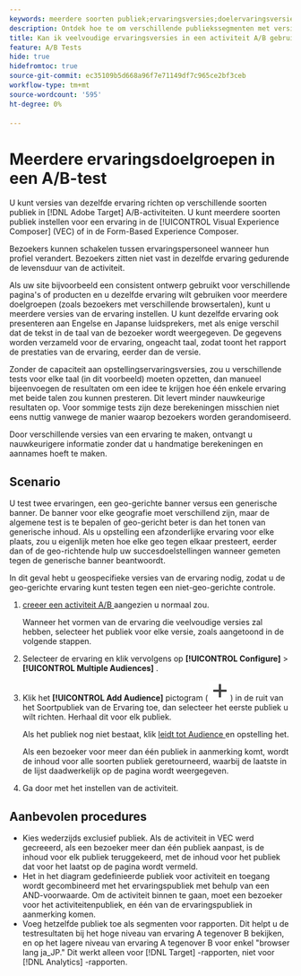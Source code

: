 ```yaml
---
keywords: meerdere soorten publiek;ervaringsversies;doelervaringsversies
description: Ontdek hoe te om verschillende publiekssegmenten met versies van de zelfde ervaring in A/B activiteiten te richten.
title: Kan ik veelvoudige ervaringsversies in een activiteit A/B gebruiken?
feature: A/B Tests
hide: true
hidefromtoc: true
source-git-commit: ec35109b5d668a96f7e71149df7c965ce2bf3ceb
workflow-type: tm+mt
source-wordcount: '595'
ht-degree: 0%

---
```


# Meerdere ervaringsdoelgroepen in een A/B-test

U kunt versies van dezelfde ervaring richten op verschillende soorten publiek in [!DNL Adobe Target] A/B-activiteiten. U kunt meerdere soorten publiek instellen voor een ervaring in de [!UICONTROL Visual Experience Composer] (VEC) of in de Form-Based Experience Composer.

Bezoekers kunnen schakelen tussen ervaringspersoneel wanneer hun profiel verandert. Bezoekers zitten niet vast in dezelfde ervaring gedurende de levensduur van de activiteit.

Als uw site bijvoorbeeld een consistent ontwerp gebruikt voor verschillende pagina&#39;s of producten en u dezelfde ervaring wilt gebruiken voor meerdere doelgroepen (zoals bezoekers met verschillende browsertalen), kunt u meerdere versies van de ervaring instellen. U kunt dezelfde ervaring ook presenteren aan Engelse en Japanse luidsprekers, met als enige verschil dat de tekst in de taal van de bezoeker wordt weergegeven. De gegevens worden verzameld voor de ervaring, ongeacht taal, zodat toont het rapport de prestaties van de ervaring, eerder dan de versie.

Zonder de capaciteit aan opstellingservaringsversies, zou u verschillende tests voor elke taal (in dit voorbeeld) moeten opzetten, dan manueel bijeenvoegen de resultaten om een idee te krijgen hoe één enkele ervaring met beide talen zou kunnen presteren. Dit levert minder nauwkeurige resultaten op. Voor sommige tests zijn deze berekeningen misschien niet eens nuttig vanwege de manier waarop bezoekers worden gerandomiseerd.

Door verschillende versies van een ervaring te maken, ontvangt u nauwkeurigere informatie zonder dat u handmatige berekeningen en aannames hoeft te maken.

## Scenario

U test twee ervaringen, een geo-gerichte banner versus een generische banner. De banner voor elke geografie moet verschillend zijn, maar de algemene test is te bepalen of geo-gericht beter is dan het tonen van generische inhoud. Als u opstelling een afzonderlijke ervaring voor elke plaats, zou u eigenlijk meten hoe elke geo tegen elkaar presteert, eerder dan of de geo-richtende hulp uw succesdoelstellingen wanneer gemeten tegen de generische banner beantwoordt.

In dit geval hebt u geospecifieke versies van de ervaring nodig, zodat u de geo-gerichte ervaring kunt testen tegen een niet-geo-gerichte controle.

1. [ creeer een activiteit A/B ](/help/main/c-activities/t-test-ab/t-test-create-ab/test-create-ab.md) aangezien u normaal zou.

   Wanneer het vormen van de ervaring die veelvoudige versies zal hebben, selecteer het publiek voor elke versie, zoals aangetoond in de volgende stappen.

1. Selecteer de ervaring en klik vervolgens op **[!UICONTROL Configure]** > **[!UICONTROL Multiple Audiences]** .

1. Klik het **[!UICONTROL Add Audience]** pictogram ( ![ voeg pictogram ](/help/main/assets/icons/Add.svg)) in de ruit van het Soortpubliek van de Ervaring toe, dan selecteer het eerste publiek u wilt richten. Herhaal dit voor elk publiek.

   Als het publiek nog niet bestaat, klik [ leidt tot Audience ](/help/main/c-target/c-audiences/create-audience.md#task_E18BD77A9A8F4ED0AC50569F94556558) en opstelling het.

   Als een bezoeker voor meer dan één publiek in aanmerking komt, wordt de inhoud voor alle soorten publiek geretourneerd, waarbij de laatste in de lijst daadwerkelijk op de pagina wordt weergegeven.

1. Ga door met het instellen van de activiteit.

## Aanbevolen procedures

* Kies wederzijds exclusief publiek. Als de activiteit in VEC werd gecreeerd, als een bezoeker meer dan één publiek aanpast, is de inhoud voor elk publiek teruggekeerd, met de inhoud voor het publiek dat voor het laatst op de pagina wordt vermeld.
* Het in het diagram gedefinieerde publiek voor activiteit en toegang wordt gecombineerd met het ervaringspubliek met behulp van een AND-voorwaarde. Om de activiteit binnen te gaan, moet een bezoeker voor het activiteitenpubliek, en één van de ervaringspubliek in aanmerking komen.
* Voeg hetzelfde publiek toe als segmenten voor rapporten. Dit helpt u de testresultaten bij het hoge niveau van ervaring A tegenover B bekijken, en op het lagere niveau van ervaring A tegenover B voor enkel &quot;browser lang ja_JP.&quot; Dit werkt alleen voor [!DNL Target] -rapporten, niet voor [!DNL Analytics] -rapporten.